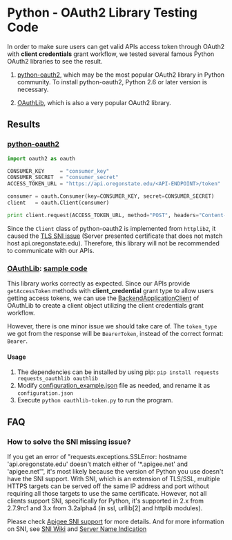 Python - OAuth2 Library Testing Code
====================================

In order to make sure users can get valid APIs access token through OAuth2 with **client credentials** grant workflow, we tested several famous Python OAuth2 libraries to see the result.

1. [python-oauth2](https://github.com/joestump/python-oauth2), which may be the most popular OAuth2 library in Python community. To install python-oauth2, Python 2.6 or later version is necessary.

2. [OAuthLib](https://github.com/idan/oauthlib), which is also a very popular OAuth2 library.

## Results

### [python-oauth2](https://github.com/joestump/python-oauth2)

```python
import oauth2 as oauth

CONSUMER_KEY     = "consumer_key"
CONSUMER_SECRET  = "consumer_secret"
ACCESS_TOKEN_URL = "https://api.oregonstate.edu/<API-ENDPOINT>/token"

consumer = oauth.Consumer(key=CONSUMER_KEY, secret=CONSUMER_SECRET)
client   = oauth.Client(consumer)

print client.request(ACCESS_TOKEN_URL, method="POST", headers="Content-Type: application/x-www-form-urlencoded;charset=utf-8")

```

Since the `Client` class of python-oauth2 is implemented from `httplib2`, it caused the [TLS SNI issue](https://github.com/kennethreitz/requests/issues/749) (Server presented certificate that does not match host api.oregonstate.edu). Therefore, this library will not be recommended to communicate with our APIs.

### [OAuthLib](https://github.com/idan/oauthlib): [sample code](oauthlib-token.py)

This library works correctly as expected. Since our APIs provide `getAccessToken` methods with **client_credential** grant type to allow users getting access tokens, we can use the [BackendApplicationClient](https://oauthlib.readthedocs.io/en/latest/oauth2/clients/backendapplicationclient.html) of OAuthLib to create a client object utilizing the client credentials grant workflow.

However, there is one minor issue we should take care of. The `token_type` we got from the response will be `BearerToken`, instead of the correct format: `Bearer`.

#### Usage

1. The dependencies can be installed by using pip:
`pip install requests requests_oauthlib oauthlib`
2. Modify [configuration_example.json](configuration_example.json) file as needed, and rename it as `configuration.json`
3. Execute `python oauthlib-token.py` to run the program.

## FAQ

###  How to solve the SNI missing issue?

If you get an error of "requests.exceptions.SSLError: hostname 'api.oregonstate.edu' doesn't match either of '*.apigee.net' and 'apigee.net'", it's most likely because the version of Python you use doesn't have the SNI support. With SNI, which is an extension of TLS/SSL, multiple HTTPS targets can be served off the same IP address and port without requiring all those targets to use the same certificate. However, not all clients support SNI, specifically for Python, it's supported in 2.x from 2.7.9rc1 and 3.x from 3.2alpha4 (in ssl, urllib[2] and httplib modules).

Please check [Apigee SNI support](http://docs.apigee.com/release-notes/content/150415-apigee-edge-cloud-release-notes#newfeaturesandenhancements-servernameindicationsnisupport) for more details. And for more information on SNI, see [SNI Wiki](https://www.wikiwand.com/en/Server_Name_Indication)
and [Server Name Indication](https://https.cio.gov/sni/)
